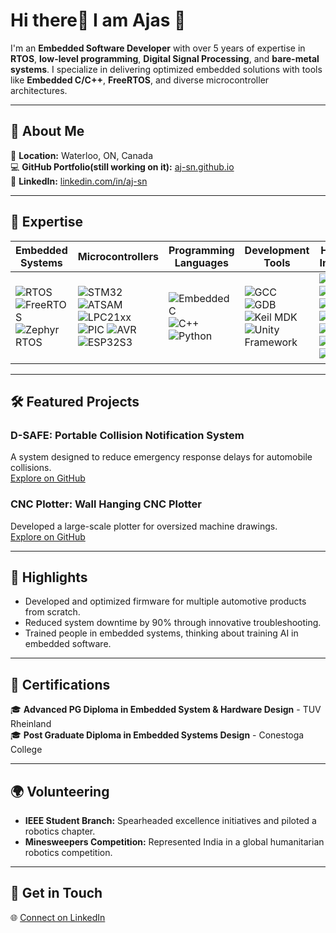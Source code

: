 # Hi there👋 I am Ajas 🌟  

I'm an **Embedded Software Developer** with over 5 years of expertise in **RTOS**, **low-level programming**, **Digital Signal Processing**, and **bare-metal systems**. I specialize in delivering optimized embedded solutions with tools like **Embedded C/C++**, **FreeRTOS**, and diverse microcontroller architectures.  

---

## 🚀 About Me  
📍 **Location:** Waterloo, ON, Canada   
💻 **GitHub Portfolio(still working on it):** [aj-sn.github.io](https://aj-sn.github.io)  
👔 **LinkedIn:** [linkedin.com/in/aj-sn](https://linkedin.com/in/aj-sn)  

---

## 🔧 Expertise  

| **Embedded Systems** | **Microcontrollers** | **Programming Languages** | **Development Tools** | **Hardware Interfaces** |  
|-----------------------|----------------------|---------------------------|-----------------------|--------------------------|  
| ![RTOS](https://img.shields.io/badge/-RTOS-blue?style=flat-square) ![FreeRTOS](https://img.shields.io/badge/-FreeRTOS-brightgreen?style=flat-square) ![Zephyr RTOS](https://img.shields.io/badge/-Zephyr-9cf?style=flat-square) | ![STM32](https://img.shields.io/badge/-STM32-blue?style=flat-square) ![ATSAM](https://img.shields.io/badge/-ATSAM-yellow?style=flat-square) ![LPC21xx](https://img.shields.io/badge/-LPC21xx-lightgrey?style=flat-square) ![PIC](https://img.shields.io/badge/-PIC-red?style=flat-square) ![AVR](https://img.shields.io/badge/-AVR-darkred?style=flat-square) ![ESP32S3](https://img.shields.io/badge/-ESP32S3-orange?style=flat-square) | ![Embedded C](https://img.shields.io/badge/-Embedded%20C-informational?style=flat-square) ![C++](https://img.shields.io/badge/-C++-blueviolet?style=flat-square) ![Python](https://img.shields.io/badge/-Python-yellow?style=flat-square) | ![GCC](https://img.shields.io/badge/-GCC-blue?style=flat-square) ![GDB](https://img.shields.io/badge/-GDB-green?style=flat-square) ![Keil MDK](https://img.shields.io/badge/-Keil--MDK-brightgreen?style=flat-square) ![Unity Framework](https://img.shields.io/badge/-Unity%20Framework-orange?style=flat-square) | ![UART](https://img.shields.io/badge/-UART-9cf?style=flat-square) ![SPI](https://img.shields.io/badge/-SPI-critical?style=flat-square) ![I2C](https://img.shields.io/badge/-I2C-lightblue?style=flat-square) ![CAN](https://img.shields.io/badge/-CAN-blue?style=flat-square) ![GPIO](https://img.shields.io/badge/-GPIO-lightgrey?style=flat-square) ![ADC](https://img.shields.io/badge/-ADC-orange?style=flat-square) ![DAC](https://img.shields.io/badge/-DAC-red?style=flat-square) |  

---

## 🛠️ Featured Projects  

### **D-SAFE: Portable Collision Notification System**  
A system designed to reduce emergency response delays for automobile collisions.  
[Explore on GitHub](https://github.com/aj-sn)  

### **CNC Plotter: Wall Hanging CNC Plotter**  
Developed a large-scale plotter for oversized machine drawings.  
[Explore on GitHub](https://github.com/aj-sn)  

---

## 🌟 Highlights  
- Developed and optimized firmware for multiple automotive products from scratch.  
- Reduced system downtime by 90% through innovative troubleshooting.  
- Trained people in embedded systems, thinking about training AI in embedded software.  

---

## 📜 Certifications  

🎓 **Advanced PG Diploma in Embedded System & Hardware Design** - TUV Rheinland  
🎓 **Post Graduate Diploma in Embedded Systems Design** - Conestoga College  

---

## 🌍 Volunteering  

- **IEEE Student Branch:** Spearheaded excellence initiatives and piloted a robotics chapter.  
- **Minesweepers Competition:** Represented India in a global humanitarian robotics competition.  

---

## 📩 Get in Touch  

🌐 [Connect on LinkedIn](https://linkedin.com/in/aj-sn)  

